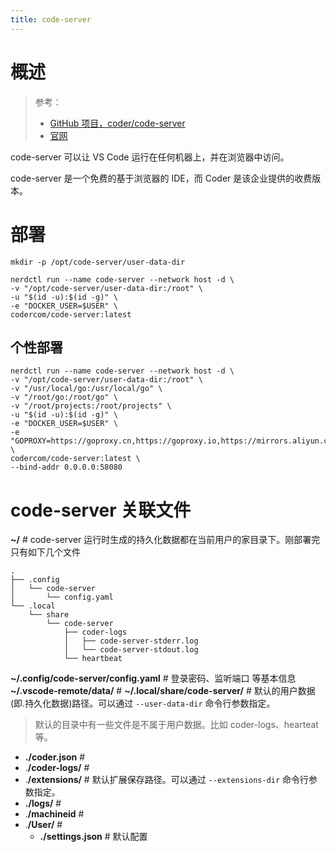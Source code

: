 ```yaml
---
title: code-server
---
```


# 概述

> 参考：
>
> - [GitHub 项目，coder/code-server](https://github.com/coder/code-server)
> - [官网](https://coder.com/)

code-server 可以让 VS Code 运行在任何机器上，并在浏览器中访问。

code-server 是一个免费的基于浏览器的 IDE，而 Coder 是该企业提供的收费版本。

# 部署

```shell
mkdir -p /opt/code-server/user-data-dir

nerdctl run --name code-server --network host -d \
-v "/opt/code-server/user-data-dir:/root" \
-u "$(id -u):$(id -g)" \
-e "DOCKER_USER=$USER" \
codercom/code-server:latest
```

## 个性部署

```shell
nerdctl run --name code-server --network host -d \
-v "/opt/code-server/user-data-dir:/root" \
-v "/usr/local/go:/usr/local/go" \
-v "/root/go:/root/go" \
-v "/root/projects:/root/projects" \
-u "$(id -u):$(id -g)" \
-e "DOCKER_USER=$USER" \
-e "GOPROXY=https://goproxy.cn,https://goproxy.io,https://mirrors.aliyun.com/goproxy/,direct" \
codercom/code-server:latest \
--bind-addr 0.0.0.0:58080
```

# code-server 关联文件

**~/** # code-server 运行时生成的持久化数据都在当前用户的家目录下。刚部署完只有如下几个文件

```shell
.
├── .config
│   └── code-server
│       └── config.yaml
└── .local
    └── share
        └── code-server
            ├── coder-logs
            │   ├── code-server-stderr.log
            │   └── code-server-stdout.log
            └── heartbeat
```

**~/.config/code-server/config.yaml** # 登录密码、监听端口 等基本信息
**~/.vscode-remote/data/** #
**~/.local/share/code-server/** # 默认的用户数据(即.持久化数据)路径。可以通过 `--user-data-dir` 命令行参数指定。

> 默认的目录中有一些文件是不属于用户数据。比如 coder-logs、hearteat 等。

- **./coder.json** #
- .**/coder-logs/** #
- .**/extensions/** # 默认扩展保存路径。可以通过 `--extensions-dir` 命令行参数指定。
- **./logs/** #
- .**/machineid** #
- .**/User/** #
  - **./settings.json** # 默认配置
